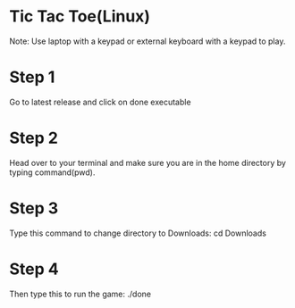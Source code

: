 # Tic Tac Toe(Linux)
Note: Use laptop with a keypad or external keyboard with a keypad to play.
# Step 1 
Go to latest release and click on done executable
# Step 2
Head over to your terminal and make sure you are in the home directory by typing command(pwd). 
# Step 3
Type this command to change directory to Downloads: cd Downloads
# Step 4
Then type this to run the game: ./done
  
